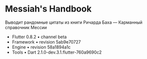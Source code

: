 # Messiah's Handbook

Выводит рандомные цитаты из книги Ричарда Баха — Карманный справочник Мессии

* Flutter 0.8.2 • channel beta
* Framework • revision 5ab9e70727
* Engine • revision 58a1894a1c
* Tools • Dart 2.1.0-dev.3.1.flutter-760a9690c2
